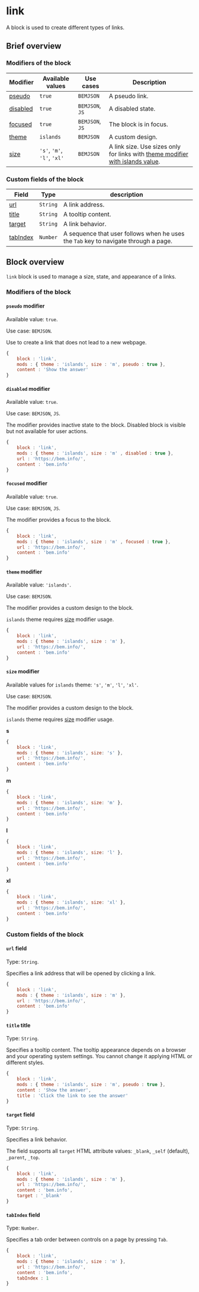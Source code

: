 # link

A block is used to create different types of links.

## Brief overview

### Modifiers of the block

| Modifier | Available values | Use cases | Description |
| ----------- | ------------------- | -------------------- | -------- |
| <a href="#pseudo">pseudo</a> | <code>true</code> | <code>BEMJSON</code> | A pseudo link. |
| <a href="#disabled">disabled</a> | <code>true</code> | <code>BEMJSON</code>, <code>JS</code> | A disabled state. |
| <a href="#focused">focused</a> | <code>true</code> | <code>BEMJSON</code>, <code>JS</code> | The block is in focus. |
| <a href="#theme">theme</a> | <code>islands</code> | <code>BEMJSON</code> | A custom design. |
| <a href="#size">size</a> | <code>'s'</code>, <code>'m'</code>, <code>'l'</code>, <code>'xl'</code> | <code>BEMJSON</code> | A link size. Use sizes only for links with <a href="#themes">theme modifier with islands value</a>.|

### Custom fields of the block

| Field | Type | description |
| ---- | --- | -------- |
| <a href="#url">url</a> | <code>String</code> | A link address. |
| <a href="#title">title</a> | <code>String</code> | A tooltip content. |
| <a href="#target">target</a> | <code>String</code> | A link behavior. |
| <a href="#tabIndex">tabIndex</a> | <code>Number</code> | A sequence that user follows when he uses the `Tab` key to navigate through a page. |

## Block overview

`link` block is used to manage a size, state, and appearance of a links.

### Modifiers of the block
<a name="pseudo"></a>

#### `pseudo` modifier

Available value: `true`.

Use case: `BEMJSON`.

Use to create a link that does not lead to a new webpage.

```javascript
{
    block : 'link',
    mods : { theme : 'islands', size : 'm', pseudo : true },
    content : 'Show the answer'
}
```

<a name="disabled"></a>

#### `disabled` modifier

Available value: `true`.

Use case: `BEMJSON`, `JS`.

The modifier provides inactive state to the block. Disabled block is visible but not available for user actions.

```js
{
    block : 'link',
    mods : { theme : 'islands', size : 'm' , disabled : true },
    url : 'https://bem.info/',
    content : 'bem.info'
}
```

<a name="focused"></a>

#### `focused` modifier

Available value: `true`.

Use case: `BEMJSON`, `JS`.

The modifier provides a focus to the block.

```javascript
{
    block : 'link',
    mods : { theme : 'islands', size : 'm' , focused : true },
    url : 'https://bem.info/',
    content : 'bem.info'
}
```

<a name="theme"></a>

#### `theme` modifier

Available value: `'islands'`.

Use case: `BEMJSON`.

The modifier provides a custom design to the block.

`islands` theme requires <a href="#size">size</a> modifier usage.

```js
{
    block : 'link',
    mods : { theme : 'islands', size : 'm' },
    url : 'https://bem.info/',
    content : 'bem.info'
}
```

<a name="size"></a>

#### `size` modifier

Available values for `islands` theme: `'s'`, `'m'`, `'l'`, `'xl'`.

Use case: `BEMJSON`.

The modifier provides a custom design to the block.

`islands` theme requires <a href="#size">size</a> modifier usage.

**s**

```js
{
    block : 'link',
    mods : { theme : 'islands', size: 's' },
    url : 'https://bem.info/',
    content : 'bem.info'
}
```

**m**

```js
{
    block : 'link',
    mods : { theme : 'islands', size: 'm' },
    url : 'https://bem.info/',
    content : 'bem.info'
}
```

**l**

```js
{
    block : 'link',
    mods : { theme : 'islands', size: 'l' },
    url : 'https://bem.info/',
    content : 'bem.info'
}
```

**xl**

```js
{
    block : 'link',
    mods : { theme : 'islands', size: 'xl' },
    url : 'https://bem.info/',
    content : 'bem.info'
}
```

### Custom fields of the block

<a name="url"></a>

#### `url` field

Type: `String`.

Specifies a link address that will be opened by clicking a link.

```js
{
    block : 'link',
    mods : { theme : 'islands', size : 'm' },
    url : 'https://bem.info/',
    content : 'bem.info'
}
```

<a name="title"></a>

#### `title` title

Type: `String`.

Specifies a tooltip content. The tooltip appearance depends on a browser and your operating system settings. You cannot change it applying HTML or different styles.

```js
{
    block : 'link',
    mods : { theme : 'islands', size : 'm', pseudo : true },
    content : 'Show the answer',
    title : 'Click the link to see the answer'
}
```

<a name="target"></a>

#### `target` field

Type: `String`.

Specifies a link behavior.

The field supports all `target` HTML attribute values: `_blank`, `_self` (default), `_parent`, `_top`.

```js
{
    block : 'link',
    mods : { theme : 'islands', size : 'm' },
    url : 'https://bem.info/',
    content : 'bem.info',
    target : '_blank'
}
```

<a name="tabIndex"></a>

#### `tabIndex` field

Type: `Number`.

Specifies a tab order between controls on a page by pressing `Tab`.

```js
{
    block : 'link',
    mods : { theme : 'islands', size : 'm' },
    url : 'https://bem.info/',
    content : 'bem.info',
    tabIndex : 1
}
```
